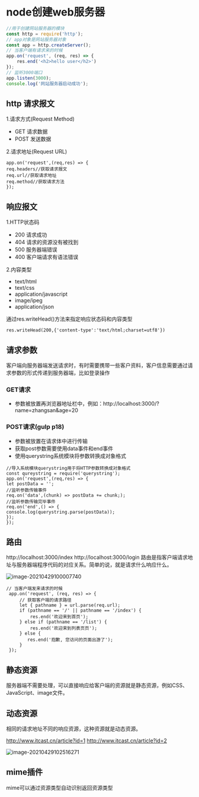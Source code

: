 # node创建web服务器

```js
//用于创建网站服务器的模块
const http = require('http');
// app对象是网站服务器对象
const app = http.createServer();
// 当客户端有请求来的时候
app.on('request', (req, res) => {
    res.end('<h2>hello user</h2>')
});
// 监听3000端口
app.listen(3000);
console.log('网站服务器启动成功');
```

## http 请求报文

1.请求方式(Request Method)

+ GET 请求数据
+ POST 发送数据

2.请求地址(Request URL)

```
app.on('request',(req,res) => {
req.headers//获取请求报文
req.url//获取请求地址
req.method//获取请求方法
});
```

## 响应报文

1.HTTP状态码

+ 200 请求成功
+ 404 请求的资源没有被找到
+ 500 服务器端错误
+ 400 客户端请求有语法错误

2.内容类型

+ text/html
+ text/css
+ application/javascript
+ image/ipeg
+ application/json

通过res.writeHead()方法来指定响应状态码和内容类型

```
res.writeHead(200,{'content-type':'text/html;charset=utf8'})
```

## 请求参数

客户端向服务器端发送请求时，有时需要携带一些客户资料，客户信息需要通过请求参数的形式传递到服务器端，比如登录操作

### GET请求

+ 参数被放置再浏览器地址栏中，例如：http://localhost:3000/?name=zhangsan&age=20

### POST请求(gulp p18)

+ 参数被放置在请求体中进行传输
+ 获取post参数需要使用data事件和end事件
+ 使用querystring系统模块将参数转换成对象格式

```
//导入系统模块querystring用于将HTTP参数转换成对象格式
const qureystring = require('querystring');
app.on('request',(req,res) => {
let postData = '';
//监听参数传输事件
req.on('data',(chunk) => postData += chunk;);
//监听参数传输完毕事件
req.on('end',() => {
console.log(querystring.parse(postData));
});
});
```

## 路由

http://localhost:3000/index
http://localhost:3000/login
路由是指客户端请求地址与服务器端程序代码的对应关系。简单的说，就是请求什么响应什么。

![image-20210429100007740](C:\Users\13272\AppData\Roaming\Typora\typora-user-images\image-20210429100007740.png)

```
// 当客户端发来请求的时候
 app.on('request', (req, res) => {
     // 获取客户端的请求路径
     let { pathname } = url.parse(req.url);
     if (pathname == '/' || pathname == '/index') {
         res.end('欢迎来到首页');
     } else if (pathname == '/list') {
         res.end('欢迎来到列表页页');
     } else {
        res.end('抱歉, 您访问的页面出游了');
     }
 });
```

## 静态资源

服务器端不需要处理，可以直接响应给客户端的资源就是静态资源，例如CSS、JavaScript、image文件。

## 动态资源

相同的请求地址不同的响应资源，这种资源就是动态资源。

http://www.itcast.cn/article?id=1
http://www.itcast.cn/article?id=2

![image-20210429102516271](C:\Users\13272\AppData\Roaming\Typora\typora-user-images\image-20210429102516271.png)

## mime插件

mime可以通过资源类型自动识别返回资源类型